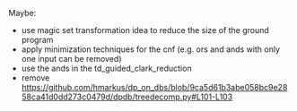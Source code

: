 Maybe:
- use magic set transformation idea to reduce the size of the ground program
- apply minimization techniques for the cnf (e.g. ors and ands with only one input can be removed)
- use the ands in the td_guided_clark_reduction
- remove https://github.com/hmarkus/dp_on_dbs/blob/9ca5d61b3abe058bc9e2858ca41d0dd273c0479d/dpdb/treedecomp.py#L101-L103
